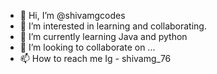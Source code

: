 - 👋 Hi, I’m @shivamgcodes
- 👀 I’m interested in learning and collaborating.
- 🌱 I’m currently learning Java and python
- 💞️ I’m looking to collaborate on ...
- 📫 How to reach me Ig - shivamg_76

<!---
shivamgcodes/shivamgcodes is a ✨ special ✨ repository because its `README.md` (this file) appears on your GitHub profile.
You can click the Preview link to take a look at your changes.
--->
